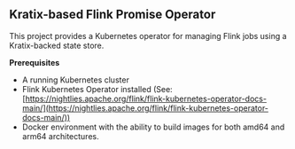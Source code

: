 ## Kratix-based Flink Promise Operator 

This project provides a Kubernetes operator for managing Flink jobs using a Kratix-backed state store. 

**Prerequisites**

* A running Kubernetes cluster
* Flink Kubernetes Operator installed (See: [https://nightlies.apache.org/flink/flink-kubernetes-operator-docs-main/](https://nightlies.apache.org/flink/flink-kubernetes-operator-docs-main/))
* Docker environment with the ability to build images for both amd64 and arm64 architectures.
